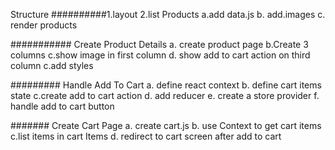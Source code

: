 Structure
##########1.layout
2.list Products
a.add data.js
b. add.images
c. render products

########### Create Product Details
a. create product page
b.Create 3 columns
c.show image in first column
d. show add to cart action on third column
c.add styles

######### Handle Add To Cart
a. define react context
b. define cart items state
c.create add to cart action
d. add reducer
e. create a store provider
f. handle add to cart button

####### Create Cart Page
a. create cart.js
b. use Context to get cart items
c.list items in cart Items
d. redirect to cart screen after add to cart
